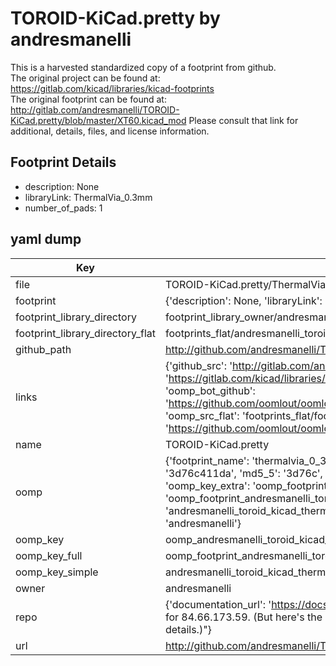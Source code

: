 # TOROID-KiCad.pretty by andresmanelli  
This is a harvested standardized copy of a footprint from github.  
The original project can be found at:  
https://gitlab.com/kicad/libraries/kicad-footprints  
The original footprint can be found at:
http://gitlab.com/andresmanelli/TOROID-KiCad.pretty/blob/master/XT60.kicad_mod
Please consult that link for additional, details, files, and license information.  
## Footprint Details
* description: None  
* libraryLink: ThermalVia_0.3mm  
* number_of_pads: 1  
## yaml dump  
| Key | Value |  
| --- | --- |  
| file | TOROID-KiCad.pretty/ThermalVia_0.3mm.kicad_mod |  
| footprint | {'description': None, 'libraryLink': 'ThermalVia_0.3mm', 'number_of_pads': 1} |  
| footprint_library_directory | footprint_library_owner/andresmanelli_TOROID-KiCad.pretty |  
| footprint_library_directory_flat | footprints_flat/andresmanelli_toroid_kicad_thermalvia_0_3mm/working |  
| github_path | http://github.com/andresmanelli/TOROID-KiCad.pretty/blob/master/ThermalVia_0.3mm.kicad_mod |  
| links | {'github_src': 'http://gitlab.com/andresmanelli/TOROID-KiCad.pretty/blob/master/XT60.kicad_mod', 'github_src_repo': 'https://gitlab.com/kicad/libraries/kicad-footprints', 'oomp_bot': 'footprints/andresmanelli_toroid_kicad_thermalvia_0_3mm/working', 'oomp_bot_github': 'https://github.com/oomlout/oomlout_oomp_footprint_bot/tree/main/footprints/andresmanelli_toroid_kicad_thermalvia_0_3mm/working', 'oomp_src_flat': 'footprints_flat/footprints_flat/andresmanelli_toroid_kicad_thermalvia_0_3mm/working', 'oomp_src_flat_github': 'https://github.com/oomlout/oomlout_oomp_footprint_src/tree/main/footprints_flat/andresmanelli_toroid_kicad_thermalvia_0_3mm/working'} |  
| name | TOROID-KiCad.pretty |  
| oomp | {'footprint_name': 'thermalvia_0_3mm', 'library_name': 'toroid_kicad', 'md5': '3d76c411da00123b49f84db71d81a3e7', 'md5_10': '3d76c411da', 'md5_5': '3d76c', 'md5_6': '3d76c4', 'oomp_key': 'oomp_andresmanelli_toroid_kicad_thermalvia_0_3mm', 'oomp_key_extra': 'oomp_footprint_andresmanelli_toroid_kicad_thermalvia_0_3mm', 'oomp_key_full': 'oomp_footprint_andresmanelli_toroid_kicad_thermalvia_0_3mm_3d76c4', 'oomp_key_simple': 'andresmanelli_toroid_kicad_thermalvia_0_3mm', 'original_filename': 'TOROID-KiCad.pretty/ThermalVia_0.3mm.kicad_mod', 'owner_name': 'andresmanelli'} |  
| oomp_key | oomp_andresmanelli_toroid_kicad_thermalvia_0_3mm |  
| oomp_key_full | oomp_footprint_andresmanelli_toroid_kicad_thermalvia_0_3mm |  
| oomp_key_simple | andresmanelli_toroid_kicad_thermalvia_0_3mm |  
| owner | andresmanelli |  
| repo | {'documentation_url': 'https://docs.github.com/rest/overview/resources-in-the-rest-api#rate-limiting', 'message': "API rate limit exceeded for 84.66.173.59. (But here's the good news: Authenticated requests get a higher rate limit. Check out the documentation for more details.)"} |  
| url | http://github.com/andresmanelli/TOROID-KiCad.pretty |  

